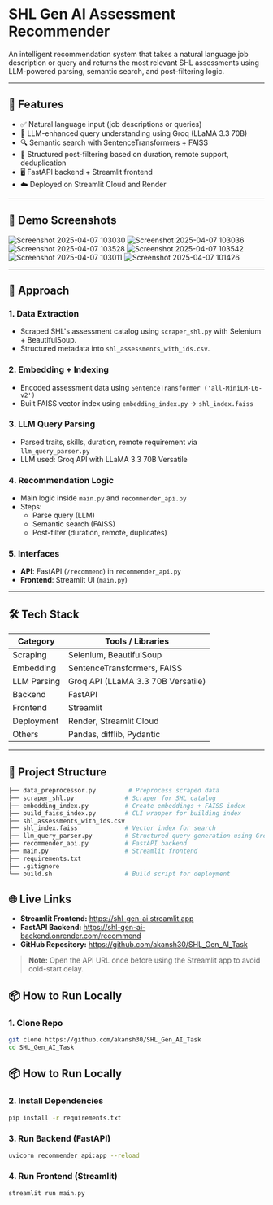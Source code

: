 # SHL Gen AI Assessment Recommender

An intelligent recommendation system that takes a natural language job description or query and returns the most relevant SHL assessments using LLM-powered parsing, semantic search, and post-filtering logic.

---

## 🚀 Features

- ✅ Natural language input (job descriptions or queries)
- 🤖 LLM-enhanced query understanding using Groq (LLaMA 3.3 70B)
- 🔍 Semantic search with SentenceTransformers + FAISS
- 🎯 Structured post-filtering based on duration, remote support, deduplication
- 🖥️ FastAPI backend + Streamlit frontend
- ☁️ Deployed on Streamlit Cloud and Render

---

## 📸 Demo Screenshots

![Screenshot 2025-04-07 103030](https://github.com/user-attachments/assets/479333ec-8e4d-4191-8cca-a563fa99b5c1)
![Screenshot 2025-04-07 103036](https://github.com/user-attachments/assets/bed51294-3026-4f68-98fa-6291430c72ca)
![Screenshot 2025-04-07 103528](https://github.com/user-attachments/assets/fe43156e-b57e-44be-99a4-2309455e29c8)
![Screenshot 2025-04-07 103542](https://github.com/user-attachments/assets/e87993ba-5613-4be8-865a-86a9352a01e4)
![Screenshot 2025-04-07 103011](https://github.com/user-attachments/assets/3d0ba9e6-01bd-4485-8469-02e818cba348)
![Screenshot 2025-04-07 101426](https://github.com/user-attachments/assets/1f2edce9-dafd-4df6-8be3-c43a39c6746a)

---

## 🧠 Approach

### 1. Data Extraction
- Scraped SHL's assessment catalog using `scraper_shl.py` with Selenium + BeautifulSoup.
- Structured metadata into `shl_assessments_with_ids.csv`.

### 2. Embedding + Indexing
- Encoded assessment data using `SentenceTransformer ('all-MiniLM-L6-v2')`
- Built FAISS vector index using `embedding_index.py` → `shl_index.faiss`

### 3. LLM Query Parsing
- Parsed traits, skills, duration, remote requirement via `llm_query_parser.py`
- LLM used: Groq API with LLaMA 3.3 70B Versatile

### 4. Recommendation Logic
- Main logic inside `main.py` and `recommender_api.py`
- Steps:
  - Parse query (LLM)
  - Semantic search (FAISS)
  - Post-filter (duration, remote, duplicates)

### 5. Interfaces
- **API**: FastAPI (`/recommend`) in `recommender_api.py`
- **Frontend**: Streamlit UI (`main.py`)

---

## 🛠️ Tech Stack

| Category        | Tools / Libraries                      |
|-----------------|-----------------------------------------|
| Scraping        | Selenium, BeautifulSoup                |
| Embedding       | SentenceTransformers, FAISS            |
| LLM Parsing     | Groq API (LLaMA 3.3 70B Versatile)     |
| Backend         | FastAPI                                |
| Frontend        | Streamlit                              |
| Deployment      | Render, Streamlit Cloud                |
| Others          | Pandas, difflib, Pydantic              |

---

## 📁 Project Structure

```bash
├── data_preprocessor.py         # Preprocess scraped data
├── scraper_shl.py              # Scraper for SHL catalog
├── embedding_index.py          # Create embeddings + FAISS index
├── build_faiss_index.py        # CLI wrapper for building index
├── shl_assessments_with_ids.csv
├── shl_index.faiss             # Vector index for search
├── llm_query_parser.py         # Structured query generation using Groq LLM
├── recommender_api.py          # FastAPI backend
├── main.py                     # Streamlit frontend
├── requirements.txt
├── .gitignore
└── build.sh                    # Build script for deployment
``` 
## 🌐 Live Links

- **Streamlit Frontend:** https://shl-gen-ai.streamlit.app  
- **FastAPI Backend:** https://shl-gen-ai-backend.onrender.com/recommend  
- **GitHub Repository:** https://github.com/akansh30/SHL_Gen_AI_Task

> **Note:** Open the API URL once before using the Streamlit app to avoid cold-start delay.



## 📦 How to Run Locally

### 1. Clone Repo
```bash
git clone https://github.com/akansh30/SHL_Gen_AI_Task
cd SHL_Gen_AI_Task
```
## 📦 How to Run Locally

### 2. Install Dependencies
```bash
pip install -r requirements.txt
```
### 3. Run Backend (FastAPI)
```bash
uvicorn recommender_api:app --reload
```
### 4. Run Frontend (Streamlit)
```bash
streamlit run main.py
```



